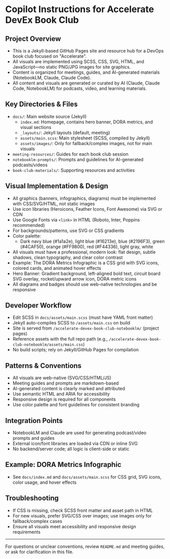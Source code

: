 # Copilot Instructions for Accelerate DevEx Book Club

## Project Overview

- This is a Jekyll-based GitHub Pages site and resource hub for a DevOps book club focused on "Accelerate".
- All visuals are implemented using SCSS, CSS, SVG, HTML, and JavaScript—no static PNG/JPG images for site graphics.
- Content is organized for meetings, guides, and AI-generated materials (NotebookLM, Claude, Claude Code).
- All content and visuals are generated or curated by AI (Claude, Claude Code, NotebookLM) for podcasts, video, and learning materials.

## Key Directories & Files

- `docs/`: Main website source (Jekyll)
  - `index.md`: Homepage, contains hero banner, DORA metrics, and visual sections
  - `_layouts/`: Jekyll layouts (default, meeting)
  - `assets/main.scss`: Main stylesheet (SCSS, compiled by Jekyll)
  - `assets/images/`: Only for fallback/complex images, not for main visuals
- `meeting-resources/`: Guides for each book club session
- `notebooklm-prompts/`: Prompts and guidelines for AI-generated podcasts/videos
- `book-club-materials/`: Supporting resources and activities

## Visual Implementation & Design

- All graphics (banners, infographics, diagrams) must be implemented with CSS/SVG/HTML, not static images
- Use icon libraries (Heroicons, Feather Icons, Font Awesome) via SVG or CDN
- Use Google Fonts via `<link>` in HTML (Roboto, Inter, Poppins recommended)
- For backgrounds/patterns, use SVG or CSS gradients
- Color palette:
  - Dark navy blue (#1a1a2e), light blue (#16213e), blue (#2196F3), green (#4CAF50), orange (#FF9800), red (#F44336), light gray, white
- All visuals must have a professional, modern look: flat design, subtle shadows, clean typography, and clear color contrast
- Example: The DORA Metrics Infographic is a CSS grid with SVG icons, colored cards, and animated hover effects
- Hero Banner: Gradient background, left-aligned bold text, circuit board SVG overlay, rocket/upward arrow icon, DORA metric icons
- All diagrams and badges should use web-native technologies and be responsive

## Developer Workflow

- Edit SCSS in `docs/assets/main.scss` (must have YAML front matter)
- Jekyll auto-compiles SCSS to `/assets/main.css` on build
- Site is served from `/accelerate-devex-book-club-notebooklm/` (project pages)
- Reference assets with the full repo path (e.g., `/accelerate-devex-book-club-notebooklm/assets/main.css`)
- No build scripts; rely on Jekyll/GitHub Pages for compilation

## Patterns & Conventions

- All visuals are web-native (SVG/CSS/HTML/JS)
- Meeting guides and prompts are markdown-based
- AI-generated content is clearly marked and attributed
- Use semantic HTML and ARIA for accessibility
- Responsive design is required for all components
- Use color palette and font guidelines for consistent branding

## Integration Points

- NotebookLM and Claude are used for generating podcast/video prompts and guides
- External icon/font libraries are loaded via CDN or inline SVG
- No backend/server code; all logic is client-side or static

## Example: DORA Metrics Infographic

- See `docs/index.md` and `docs/assets/main.scss` for CSS grid, SVG icons, color usage, and hover effects

## Troubleshooting

- If CSS is missing, check SCSS front matter and asset path in HTML
- For new visuals, prefer SVG/CSS over images; use images only for fallback/complex cases
- Ensure all visuals meet accessibility and responsive design requirements

---

For questions or unclear conventions, review `README.md` and meeting guides, or ask for clarification in this file.
